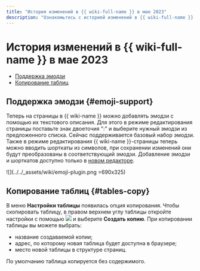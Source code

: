 ```yaml
---
title: "История изменений в {{ wiki-full-name }} в мае 2023"
description: "Ознакомьтесь с историей изменений в {{ wiki-full-name }} за май 2023."
---
```


# История изменений в {{ wiki-full-name }} в мае 2023

* [Поддержка эмодзи](#emoji-support)
* [Копирование таблиц](#tables-copy)

## Поддержка эмодзи {#emoji-support}

Теперь на страницы в {{ wiki-name }} можно добавлять эмодзи с помощью их текстового описания. Для этого в режиме редактирования страницы поставьте знак двоеточия ":" и выберите нужный эмодзи из предложенного списка. Сейчас поддерживается базовый набор эмодзи. Также в режиме редактирования {{ wiki-name }}-страницы теперь можно вводить шорткаты из символов, при сохранении изменений они будут преобразованы в соответствующий эмодзи.
Добавление эмодзи и шорткатов доступно только в [новом редакторе](../new-editor.md).

![](../../_assets/wiki/emoji-plugin.png =690x325)


## Копирование таблиц {#tables-copy}

В меню **Настройки таблицы** появилась опция копирования. Чтобы скопировать таблицу, в правом верхнем углу таблицы откройте настройки с помощью ![](../../_assets/wiki/svg/settings.svg) и выберите **Создать копию**. При копировании таблицы вы можете выбрать:
* название создаваемой копии; 
* адрес, по которому новая таблица будет доступна в браузере; 
* место новой таблицы в структуре страниц. 

 По умолчанию таблица копируется без содержимого.
